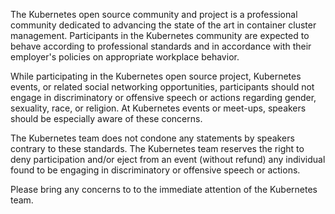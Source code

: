 The Kubernetes open source community and project is a professional community dedicated to advancing the
state of the art in container cluster management.  Participants in the Kubernetes community are
expected to behave according to professional standards and in accordance with their employer's policies
on appropriate workplace behavior.

While participating in the Kubernetes open source project, Kubernetes events, or related social networking
opportunities, participants should not engage in discriminatory or offensive speech or actions regarding
gender, sexuality, race, or religion. At Kubernetes events or meet-ups, speakers should be especially
aware of these concerns.

The Kubernetes team does not condone any statements by speakers contrary to these standards.  The
Kubernetes team reserves the right to deny participation and/or eject from an event (without refund) any
individual found to be engaging in discriminatory or offensive speech or actions.

Please bring any concerns to to the immediate attention of the Kubernetes team.

